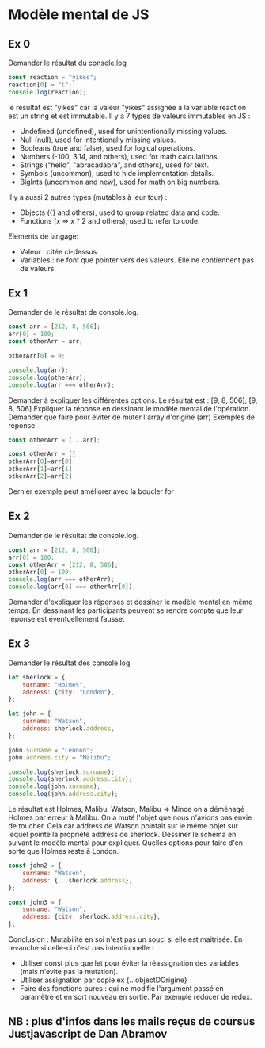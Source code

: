 Modèle mental de JS
==

Ex 0
--
Demander le résultat du console.log
```javascript
const reaction = "yikes";
reaction[0] = "l";
console.log(reaction);
```
le résultat est "yikes" car la valeur "yikes" assignée à la variable reaction est un string et est immutable.
Il y a 7 types de valeurs immutables en JS :
* Undefined (undefined), used for unintentionally missing values.
* Null (null), used for intentionally missing values.
* Booleans (true and false), used for logical operations.
* Numbers (-100, 3.14, and others), used for math calculations.
* Strings ("hello", "abracadabra", and others), used for text.
* Symbols (uncommon), used to hide implementation details.
* BigInts (uncommon and new), used for math on big numbers.

Il y a aussi 2 autres types (mutables à leur tour) : 
* Objects ({} and others), used to group related data and code.
* Functions (x => x * 2 and others), used to refer to code.

Elements de langage:
- Valeur : citée ci-dessus
- Variables : ne font que pointer vers des valeurs. Elle ne contiennent pas de valeurs.

Ex 1
--
Demander de le résultat de console.log.
```javascript
const arr = [212, 8, 506];
arr[0] = 100;
const otherArr = arr;

otherArr[0] = 9;

console.log(arr);
console.log(otherArr);
console.log(arr === otherArr);

```
Demander à expliquer les différentes options.
Le résultat est : [9, 8, 506], [9, 8, 506]
Expliquer la réponse en dessinant le modèle mental de l'opération.
Demander que faire pour éviter de muter l'array d'origine (arr) 
Exemples de réponse
```javascript
const otherArr = [...arr];
```
```javascript
const otherArr = []
otherArr[0]=arr[0]
otherArr[1]=arr[1]
otherArr[2]=arr[2]
```
Dernier exemple peut améliorer avec la boucler for

Ex 2
--
Demander de le résultat de console.log.
```javascript
const arr = [212, 8, 506];
arr[0] = 100;
const otherArr = [212, 8, 506];
otherArr[0] = 100;
console.log(arr === otherArr);
console.log(arr[0] === otherArr[0]);
```
Demander d'expliquer les réponses et dessiner le modèle mental en même temps.
En dessinant les participants peuvent se rendre compte que leur réponse est éventuellement fausse.
 
Ex 3
--
Demander le résultat des console.log
```javascript
let sherlock = {
    surname: "Holmes",
    address: {city: "London"},
};

let john = {
    surname: "Watson",
    address: sherlock.address,
};

john.surname = "Lennon";
john.address.city = "Malibu";

console.log(sherlock.surname);
console.log(sherlock.address.city);
console.log(john.surname);
console.log(john.address.city);
```
Le résultat est Holmes, Malibu, Watson, Malibu => Mince on a déménagé Holmes par erreur à Malibu.
On a muté l'objet que nous n'avions pas envie de toucher.
Cela car address de Watson pointait sur le même objet sur lequel pointe la propriété address de sherlock.
Dessiner le schéma en suivant le modèle mental pour expliquer.
Quelles options pour faire d'en sorte que Holmes reste à London.
```javascript
const john2 = {
    surname: "Watson",
    address: {...sherlock.address},
};

const john3 = {
    surname: "Watson",
    address: {city: sherlock.address.city},
};
```
Conclusion : 
Mutabilité en soi n'est pas un souci si elle est maitrisée.
En revanche si celle-ci n'est pas intentionnelle :
- Utiliser const plus que let pour éviter la réassignation des variables (mais n'evite pas la mutation).
- Utiliser assignation par copie ex {...objectDOrigine}
- Faire des fonctions pures : qui ne modifie l'argument passé en paramètre et en sort nouveau en sortie.
Par exemple reducer de redux.

NB : plus d'infos dans les mails reçus de coursus Justjavascript de Dan Abramov
--



